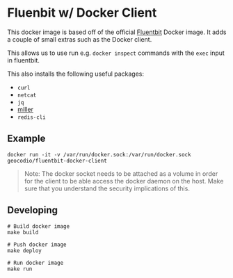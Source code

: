 # Fluenbit w/ Docker Client

This docker image is based off of the official [Fluentbit](https://hub.docker.com/r/fluent/fluent-bit) Docker image. It adds a couple of small extras such as the Docker client.

This allows us to use run e.g. `docker inspect` commands with the `exec` input in fluentbit.

This also installs the following useful packages:
* `curl`
* `netcat`
* `jq`
* [miller](https://github.com/johnkerl/miller)
* `redis-cli`

## Example
```
docker run -it -v /var/run/docker.sock:/var/run/docker.sock geocodio/fluentbit-docker-client
```

> Note: The docker socket needs to be attached as a volume in order for the client to be able access the docker daemon on the host. Make sure that you understand the security implications of this.

## Developing

```
# Build docker image
make build

# Push docker image
make deploy

# Run docker image
make run
```
